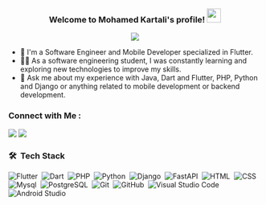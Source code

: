 <h3 align="center">
  Welcome to Mohamed Kartali's profile!
  <img src="https://media.giphy.com/media/hvRJCLFzcasrR4ia7z/giphy.gif" width="28">
</h3>

<!-- Typing SVG by DenverCoder1 - https://github.com/DenverCoder1/readme-typing-svg -->
<p align="center">
  <a href="https://github.com/DenverCoder1/readme-typing-svg"><img src="https://readme-typing-svg.herokuapp.com/?lines=Mobile%20Software%20Engineer;Always%20learning%20new%20things&font=Fira%20Code&center=true&width=440&height=45&color=5C90F7&vCenter=true&size=22"></a>
</p> 

- 🏢 I'm a Software Engineer and Mobile Developer specialized in Flutter. 
- 👨‍💻 As a software engineering student, I was constantly learning and exploring new technologies to improve my skills.
- 💬 Ask me about my experience with Java, Dart and Flutter, PHP, Python and Django or anything related to mobile development or backend development.


### Connect with Me :

<a href="https://linkedin.com/in/mohamedkartali" target="_blank"><img src="https://img.shields.io/badge/-Mohamed%20Kartali-0077B5?style=for-the-badge&logo=Linkedin&logoColor=white"/></a>
<a href="https://www.instagram.com/mohamed._.kartali/" target="_blank"><img src="https://img.shields.io/badge/-Mohamed%20Kartali-E4405F?style=for-the-badge&logo=Instagram&logoColor=white"/></a>

### 🛠 &nbsp;Tech Stack
![Flutter](https://img.shields.io/badge/-Flutter-05122A?style=flat&logo=flutter&logoColor=007ACC)&nbsp;
![Dart](https://img.shields.io/badge/-Dart-05122A?style=flat&logo=dart&logoColor=007ACC)&nbsp;
![PHP](https://img.shields.io/badge/-PHP-05122A?style=flat&logo=php)&nbsp;
![Python](https://img.shields.io/badge/-Python%20-05122A?style=flat&logo=python)&nbsp;
![Django](https://img.shields.io/badge/-Django-05122A?style=flat&logo=django)&nbsp;
![FastAPI](https://img.shields.io/badge/-FastAPI-05122A?style=flat&logo=fastapi)&nbsp;
![HTML](https://img.shields.io/badge/-HTML-05122A?style=flat&logo=HTML5)&nbsp;
![CSS](https://img.shields.io/badge/-CSS-05122A?style=flat&logo=CSS3&logoColor=1572B6)&nbsp;
![Mysql](https://img.shields.io/badge/-MySQL-05122A?style=flat&logo=mysql)&nbsp;
![PostgreSQL](https://img.shields.io/badge/-PostgreSQL-05122A?style=flat&logo=postgresql)&nbsp;
![Git](https://img.shields.io/badge/-Git-05122A?style=flat&logo=git)&nbsp;
![GitHub](https://img.shields.io/badge/-GitHub-05122A?style=flat&logo=github)&nbsp;
![Visual Studio Code](https://img.shields.io/badge/-Visual%20Studio%20Code-05122A?style=flat&logo=visual-studio-code&logoColor=007ACC)&nbsp;
![Android Studio](https://img.shields.io/badge/-Android%20Studio-05122A?style=flat&logo=android-studio)&nbsp;

